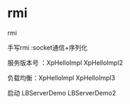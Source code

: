 # rmi
rmi

手写rmi :socket通信+序列化



服务版本号 ：XpHelloImpl  XpHelloImpl2

负载均衡：XpHelloImpl  XpHelloImpl3

启动 LBServerDemo LBServerDemo2